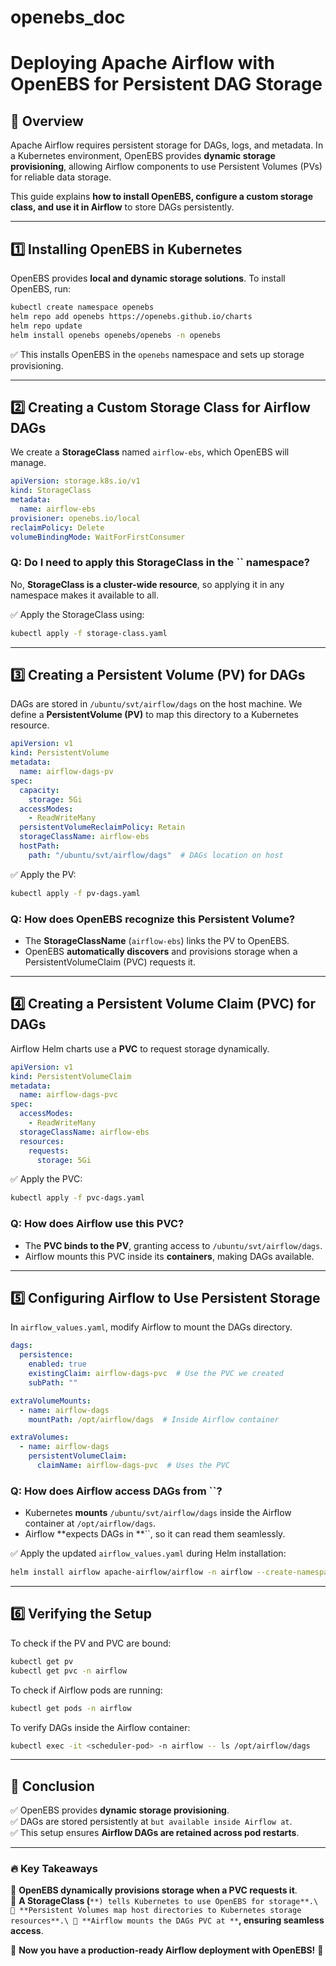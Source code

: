 # openebs_doc

# **Deploying Apache Airflow with OpenEBS for Persistent DAG Storage**

## **📌 Overview**

Apache Airflow requires persistent storage for DAGs, logs, and metadata. In a Kubernetes environment, OpenEBS provides **dynamic storage provisioning**, allowing Airflow components to use Persistent Volumes (PVs) for reliable data storage.

This guide explains **how to install OpenEBS, configure a custom storage class, and use it in Airflow** to store DAGs persistently.

---

## **1️⃣ Installing OpenEBS in Kubernetes**

OpenEBS provides **local and dynamic storage solutions**. To install OpenEBS, run:

```sh
kubectl create namespace openebs
helm repo add openebs https://openebs.github.io/charts
helm repo update
helm install openebs openebs/openebs -n openebs
```

✅ This installs OpenEBS in the `openebs` namespace and sets up storage provisioning.

---

## **2️⃣ Creating a Custom Storage Class for Airflow DAGs**

We create a **StorageClass** named `airflow-ebs`, which OpenEBS will manage.

```yaml
apiVersion: storage.k8s.io/v1
kind: StorageClass
metadata:
  name: airflow-ebs
provisioner: openebs.io/local
reclaimPolicy: Delete
volumeBindingMode: WaitForFirstConsumer
```

### **Q: Do I need to apply this StorageClass in the **``** namespace?**

No, **StorageClass is a cluster-wide resource**, so applying it in any namespace makes it available to all.

✅ Apply the StorageClass using:

```sh
kubectl apply -f storage-class.yaml
```

---

## **3️⃣ Creating a Persistent Volume (PV) for DAGs**

DAGs are stored in `/ubuntu/svt/airflow/dags` on the host machine. We define a **PersistentVolume (PV)** to map this directory to a Kubernetes resource.

```yaml
apiVersion: v1
kind: PersistentVolume
metadata:
  name: airflow-dags-pv
spec:
  capacity:
    storage: 5Gi
  accessModes:
    - ReadWriteMany
  persistentVolumeReclaimPolicy: Retain
  storageClassName: airflow-ebs
  hostPath:
    path: "/ubuntu/svt/airflow/dags"  # DAGs location on host
```

✅ Apply the PV:

```sh
kubectl apply -f pv-dags.yaml
```

### **Q: How does OpenEBS recognize this Persistent Volume?**

- The **StorageClassName** (`airflow-ebs`) links the PV to OpenEBS.
- OpenEBS **automatically discovers** and provisions storage when a PersistentVolumeClaim (PVC) requests it.

---

## **4️⃣ Creating a Persistent Volume Claim (PVC) for DAGs**

Airflow Helm charts use a **PVC** to request storage dynamically.

```yaml
apiVersion: v1
kind: PersistentVolumeClaim
metadata:
  name: airflow-dags-pvc
spec:
  accessModes:
    - ReadWriteMany
  storageClassName: airflow-ebs
  resources:
    requests:
      storage: 5Gi
```

✅ Apply the PVC:

```sh
kubectl apply -f pvc-dags.yaml
```

### **Q: How does Airflow use this PVC?**

- The **PVC binds to the PV**, granting access to `/ubuntu/svt/airflow/dags`.
- Airflow mounts this PVC inside its **containers**, making DAGs available.

---

## **5️⃣ Configuring Airflow to Use Persistent Storage**

In `airflow_values.yaml`, modify Airflow to mount the DAGs directory.

```yaml
dags:
  persistence:
    enabled: true
    existingClaim: airflow-dags-pvc  # Use the PVC we created
    subPath: ""

extraVolumeMounts:
  - name: airflow-dags
    mountPath: /opt/airflow/dags  # Inside Airflow container

extraVolumes:
  - name: airflow-dags
    persistentVolumeClaim:
      claimName: airflow-dags-pvc  # Uses the PVC
```

### **Q: How does Airflow access DAGs from **``**?**

- Kubernetes **mounts** `/ubuntu/svt/airflow/dags` inside the Airflow container at `/opt/airflow/dags`.
- Airflow **expects DAGs in **``, so it can read them seamlessly.

✅ Apply the updated `airflow_values.yaml` during Helm installation:

```sh
helm install airflow apache-airflow/airflow -n airflow --create-namespace -f airflow_values.yaml
```

---

## **6️⃣ Verifying the Setup**

To check if the PV and PVC are bound:

```sh
kubectl get pv
kubectl get pvc -n airflow
```

To check if Airflow pods are running:

```sh
kubectl get pods -n airflow
```

To verify DAGs inside the Airflow container:

```sh
kubectl exec -it <scheduler-pod> -n airflow -- ls /opt/airflow/dags
```

---

## **🚀 Conclusion**

✅ OpenEBS provides **dynamic storage provisioning**.\
✅ DAGs are stored persistently at `` but available inside Airflow at ``.\
✅ This setup ensures **Airflow DAGs are retained across pod restarts**.

---

### **🔥 Key Takeaways**

🔹 **OpenEBS dynamically provisions storage when a PVC requests it**.\
🔹 **A StorageClass (**``**) tells Kubernetes to use OpenEBS for storage**.\
🔹 **Persistent Volumes map host directories to Kubernetes storage resources**.\
🔹 **Airflow mounts the DAGs PVC at **``**, ensuring seamless access**.

📌 **Now you have a production-ready Airflow deployment with OpenEBS!** 🎯

